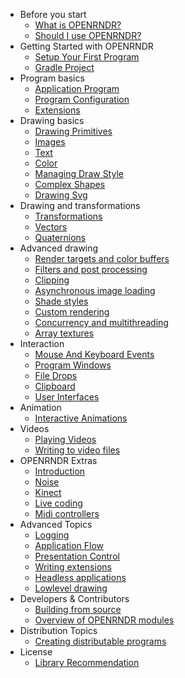 - Before you start
  - [What is OPENRNDR?](01_Before_you_start/C00WhatIsOPENRNDR.md)
  - [Should I use OPENRNDR?](01_Before_you_start/C02ShouldIUseOPENRNDR.md)
- Getting Started with OPENRNDR
  - [Setup Your First Program](02_Getting_Started_with_OPENRNDR/C00_SetupYourFirstProgram.md)
  - [Gradle Project](02_Getting_Started_with_OPENRNDR/C01_GradleProject.md)
- Program basics
  - [Application Program](03_Program_basics/C00_ApplicationProgram.md)
  - [Program Configuration](03_Program_basics/C01_ProgramConfiguration.md)
  - [Extensions](03_Program_basics/C02_Extensions.md)
- Drawing basics
  - [Drawing Primitives](04_Drawing_basics/C00_DrawingPrimitives.md)
  - [Images](04_Drawing_basics/C01_Images.md)
  - [Text](04_Drawing_basics/C02_Text.md)
  - [Color](04_Drawing_basics/C03_Color.md)
  - [Managing Draw Style](04_Drawing_basics/C04_ManagingDrawStyle.md)
  - [Complex Shapes](04_Drawing_basics/C05_ComplexShapes.md)
  - [Drawing Svg](04_Drawing_basics/C06_DrawingSvg.md)
- Drawing and transformations
  - [Transformations](05_Drawing_and_transformations/C00_Transformations.md)
  - [Vectors](05_Drawing_and_transformations/C01_Vectors.md)
  - [Quaternions](05_Drawing_and_transformations/C02_Quaternions.md)
- Advanced drawing
  - [Render targets and color buffers](06_Advanced_drawing/C00_Render_targets_and_color_buffers.md)
  - [Filters and post processing](06_Advanced_drawing/C01_Filters_and_post_processing.md)
  - [Clipping](06_Advanced_drawing/C02_Clipping.md)
  - [Asynchronous image loading](06_Advanced_drawing/C03_Asynchronous_image_loading.md)
  - [Shade styles](06_Advanced_drawing/C04_Shade_styles.md)
  - [Custom rendering](06_Advanced_drawing/C05_Custom_rendering.md)
  - [Concurrency and multithreading](06_Advanced_drawing/C06_Concurrency_and_multithreading.md)
  - [Array textures](06_Advanced_drawing/C07_Array_textures.md)
- Interaction
  - [Mouse And Keyboard Events](07_Interaction/C00MouseAndKeyboardEvents.md)
  - [Program Windows](07_Interaction/C01ProgramWindows.md)
  - [File Drops](07_Interaction/C02FileDrops.md)
  - [Clipboard](07_Interaction/C03Clipboard.md)
  - [User Interfaces](07_Interaction/C04UserInterfaces.md)
- Animation
  - [Interactive Animations](08_Animation/C00_InteractiveAnimations.md)
- Videos
  - [Playing Videos](09_Videos/C00_Playing_Videos.md)
  - [Writing to video files](09_Videos/C01_Writing_to_video_files.md)
- OPENRNDR Extras
  - [Introduction](10_OPENRNDR_Extras/C00_Introduction.md)
  - [Noise](10_OPENRNDR_Extras/C01_Noise.md)
  - [Kinect](10_OPENRNDR_Extras/C02_Kinect.md)
  - [Live coding](10_OPENRNDR_Extras/C03_Live_coding.md)
  - [Midi controllers](10_OPENRNDR_Extras/C04_Midi_controllers.md)
- Advanced Topics
  - [Logging](11_Advanced_Topics/C00_Logging.md)
  - [Application Flow](11_Advanced_Topics/C01_Application_Flow.md)
  - [Presentation Control](11_Advanced_Topics/C02_Presentation_Control.md)
  - [Writing extensions](11_Advanced_Topics/C03_Writing_extensions.md)
  - [Headless applications](11_Advanced_Topics/C04_Headless_applications.md)
  - [Lowlevel drawing](11_Advanced_Topics/C05_Lowlevel_drawing.md)
- Developers & Contributors
  - [Building from source](12_Developers_&_Contributors/C00_Building_from_source.md)
  - [Overview of OPENRNDR modules](12_Developers_&_Contributors/C01_Overview_of_OPENRNDR_modules.md)
- Distribution Topics
  - [Creating distributable programs](13_Distribution_Topics/C00_Creating_distributable_programs.md)
- License
  - [Library Recommendation](14_License/C00_Library_Recommendation.md)
